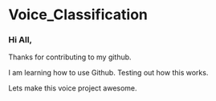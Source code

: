 # Voice_Classification
### Hi All, 
<p>
 Thanks for contributing to my github.<p>
 I am learning  how to use Github. Testing out how this works. <p>
 Lets make this voice project awesome.


</p>


